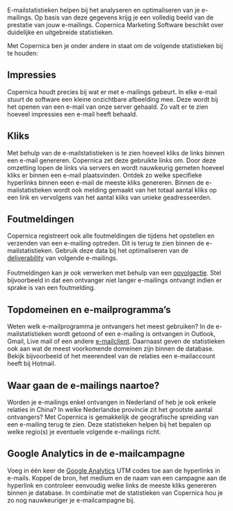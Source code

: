 E-mailstatistieken helpen bij het analyseren en optimaliseren van je
e-mailings. Op basis van deze gegevens krijg je een volledig beeld van
de prestatie van jouw e-mailings. Copernica Marketing Software beschikt
over duidelijke en uitgebreide statistieken.

Met Copernica ben je onder andere in staat om de volgende statistieken
bij te houden:

Impressies
----------

Copernica houdt precies bij wat er met e-mailings gebeurt. In elke
e-mail stuurt de software een kleine onzichtbare afbeelding mee. Deze
wordt bij het openen van een e-mail van onze server gehaald. Zo valt er
te zien hoeveel impressies een e-mail heeft behaald.

Kliks
-----

Met behulp van de e-mailstatistieken is te zien hoeveel kliks de links
binnen een e-mail genereren. Copernica zet deze gebruikte links om. Door
deze omzetting lopen de links via servers en wordt nauwkeurig gemeten
hoeveel kliks er binnen een e-mail plaatsvinden. Ontdek zo welke
specifieke hyperlinks binnen eeen e-mail de meeste kliks genereren.
Binnen de e-mailstatistieken wordt ook melding gemaakt van het totaal
aantal kliks op een link en vervolgens van het aantal kliks van unieke
geadresseerden.

Foutmeldingen
-------------

Copernica registreert ook alle foutmeldingen die tijdens het opstellen
en verzenden van een e-mailing optreden. Dit is terug te zien binnen de
e-mailstatistieken. Gebruik deze data bij het optimaliseren van de
[deliverability](./deliverability.md)
van volgende e-mailings.\
\
 Foutmeldingen kan je ook verwerken met behulp van een
[opvolgactie](http://www.copernica.com/nl/ondersteuning/begrippenlijst/opvolgacties).
Stel bijvoorbeeld in dat een ontvanger niet langer e-mailings ontvangt
indien er sprake is van een foutmelding.

Topdomeinen en e-mailprogramma’s
--------------------------------

Weten welk e-mailprogramma je ontvangers het meest gebruiken? In de
e-mailstatistieken wordt getoond of een e-mailing is ontvangen in
Outlook, Gmail, Live mail of een andere
[e-mailclient](http://www.copernica.com/nl/ondersteuning/begrippenlijst/e-mailclient).
Daarnaast geven de statistieken ook aan wat de meest voorkomende
domeinen zijn binnen de database. Bekijk bijvoorbeeld of het meerendeel
van de relaties een e-mailaccount heeft bij Hotmail.

Waar gaan de e-mailings naartoe?
--------------------------------

Worden je e-mailings enkel ontvangen in Nederland of heb je ook enkele
relaties in China? In welke Nederlandse provincie zit het grootste
aantal ontvangers? Met Copernica is gemakkelijk de geografische
spreiding van een e-mailing terug te zien. Deze statistieken helpen bij
het bepalen op welke regio(s) je eventuele volgende e-mailings richt.

Google Analytics in de e-mailcampagne
-------------------------------------

Voeg in één keer de [Google
Analytics](http://www.copernica.com/nl/ondersteuning/integraties/google-analytics)
UTM codes toe aan de hyperlinks in e-mails. Koppel de bron, het medium
en de naam van een campagne aan de hyperlink en controleer eenvoudig
welke links de meeste kliks genereren binnen je database. In combinatie
met de statistieken van Copernica hou je zo nog nauwkeuriger je
e-mailcampagne bij.
